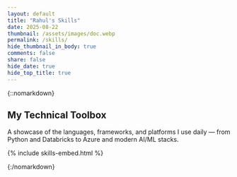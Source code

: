 ```yaml
---
layout: default
title: "Rahul's Skills"
date: 2025-08-22
thumbnail: /assets/images/doc.webp
permalink: /skills/
hide_thumbnail_in_body: true
comments: false
share: false
hide_date: true
hide_top_title: true
---
```


{::nomarkdown}
<!-- ===== HERO ===== -->
<section class="impactful-hero">
  <div class="impactful-hero__inner">
    <h1>My Technical Toolbox</h1>
    <p>A showcase of the languages, frameworks, and platforms I use daily — from Python and Databricks to Azure and modern AI/ML stacks.</p>
  </div>
</section>

{% include skills-embed.html %}

{:/nomarkdown}
